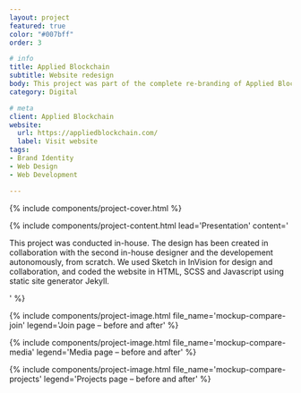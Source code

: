 ```yaml
---
layout: project
featured: true
color: "#007bff"
order: 3

# info
title: Applied Blockchain
subtitle: Website redesign
body: This project was part of the complete re-branding of Applied Blockchain, a blockchain consultancy and development startup. I was brought onboard to create from scratch what would become the company's new brand identity. And the biggest part of that project was the website rebranding.
category: Digital

# meta
client: Applied Blockchain
website:
  url: https://appliedblockchain.com/
  label: Visit website
tags:
- Brand Identity
- Web Design
- Web Development

---
```


{% include components/project-cover.html %}


{% include components/project-content.html
  lead='Presentation'
  content='
    <p>This project was conducted in-house. The design has been created in collaboration with the second in-house designer and the developement autonomously, from scratch. We used Sketch in InVision for design and collaboration, and coded the website in HTML, SCSS and Javascript using static site generator Jekyll.</p>
  '
%}

{% include components/project-image.html
  file_name='mockup-compare-join'
  legend='Join page – before and after'
%}

{% include components/project-image.html
  file_name='mockup-compare-media'
  legend='Media page – before and after'
%}

{% include components/project-image.html
  file_name='mockup-compare-projects'
  legend='Projects page – before and after'
%}

